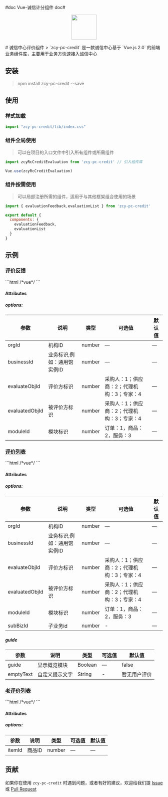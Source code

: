 #doc Vue-诚信计分组件 doc#
<!--
 * @Description: 诚信中心计分组件
 * @Author: 赤墨
 * @Date: 2019-08-12 16:14:45
 * @LastEditTime: 2019-08-12 20:39:28
 * @LastEditors: Please set LastEditors
 -->

<p align="center">
  <a href="javascript:void(0)">
    <img width="80" src="https://sitecdn.zcycdn.com/zcy-intergrity/credit.png">
  </a>
</p>
# 诚信中心评价组件
> `zcy-pc-credit` 是一款诚信中心基于 `Vue.js 2.0` 的前端业务组件库，主要用于业务方快速接入诚信中心

## 安装

> npm install zcy-pc-credit --save


## 使用

### 样式加载

```js
import "zcy-pc-credit/lib/index.css"
```

### 组件全局使用

> 可以在项目的入口文件中引入所有组件或所需组件

```js
import zcyRcCreditEvaluation from 'zcy-pc-credit' // 引入组件库

Vue.use(zcyRcCreditEvaluation)
```

### 组件按需使用

> 可以局部注册所需的组件，适用于与其他框架组合使用的场景

```js
import { evaluationFeedback,evaluationList } from 'zcy-pc-credit'

export default {
  components: {
    evaluationFeedback,
    evaluationList
  }
}
```

## 示例

### [评价反馈](https://git.cai-inc.com/f2e-cube/local/vue/pc-credit/blob/master/examples/docs/evaluation-feedback.md)
<template>
  <div class="container">
    <evaluation-feedback v-if="isDev"></evaluation-feedback>
     <img height="350" v-else src='https://sitecdn.zcycdn.com/zcy-intergrity/docs/feedback.jpg' alt="用户列表"/>
  </div>
</template>
<script>
import evaluationFeedback from "./examples/components/evaluation-feedback";
export default {
  data() {
    return {
      isDev:process.env.NODE_ENV==='development'
    };
  },
  components: {
    evaluationFeedback,
  },
  methods: {},
  mounted() {}
};
</script>
<style lang="less" scoped></style>
```html
/*vue*/
 <template>
   <div class="evaluation-list-demo">
     <evaluation-list :options="options" :guide="guide"></evaluation-list>
   </div>
</template>
<script>
   export default {
     data(){
        return {
          guide:false,
          options:{
            orgId: '1000100023643',
            businessId: 999,
            evaluateObjId: 1,
            evaluatedObjId: 2,
            moduleId: 1
          }
        }
     }
   }
</script>
<style lang="less" scoped></style>
```

#### Attributes
##### options:
| 参数      | 说明                                 | 类型      | 可选值       | 默认值   |
|---------- |------------------------------------ |---------- |------------- |-------- |
|orgId      |	机构ID |	number   |	—           |	—       |
|businessId |	业务标识,例如：通用馆实例ID                         |	number    |	—             |	—      |
|evaluateObjId   |	评价方标识                         |	number   |采购人：1；供应商：2；代理机构：3；专家：4    |  —  |
|evaluatedObjId     |    被评价方标识      |	number  |	采购人：1；供应商：2；代理机构：3；专家：4             |	— |
|moduleId	| 模块标识                 |	number   |订单：1，商品：2，服务：3         |	—     |


### [评价列表](https://git.cai-inc.com/f2e-cube/local/vue/pc-credit/blob/master/examples/docs/evaluation-list.md)
<template>
  <div class="container">
     <evaluation-list v-if="isDev"></evaluation-list>
     <img height="350" v-else src='https://sitecdn.zcycdn.com/zcy-intergrity/docs/evaluationList.jpg' alt="用户列表"/>
  </div>
</template>
<script>
import evaluationList from "./examples/components/evaluation-list";
export default {
  data() {
    return {
      isDev:process.env.NODE_ENV==='development'
    };
  },
  components: {
    evaluationList,
  },
  methods: {},
  mounted() {}
};
</script>
<style lang="less" scoped></style>
```html
/*vue*/
 <template>
   <div class="evaluation-list-demo">
     <evaluation-list :options="options" :guide="guide"></evaluation-list>
   </div>
</template>
<script>
   export default {
     data(){
        return {
          guide:false,
          options:{
            orgId: '1000100023643',
            businessId: 999,
            evaluateObjId: 1,
            evaluatedObjId: 2,
            moduleId: 1
          }
        }
     }
   }
</script>
```

#### Attributes
##### options:
| 参数      | 说明                                 | 类型      | 可选值       | 默认值   |
|---------- |------------------------------------ |---------- |------------- |-------- |
|orgId      |	机构ID |	number   |	—           |	—       |
|businessId |	业务标识,例如：通用馆实例ID                         |	number    |	—             |	—      |
|evaluateObjId   |	评价方标识                         |	number   |采购人：1；供应商：2；代理机构：3；专家：4    |  —  |
|evaluatedObjId     |    被评价方标识      |	number  |	采购人：1；供应商：2；代理机构：3；专家：4             |	— |
|moduleId	| 模块标识                 |	number   |订单：1，商品：2，服务：3         |	—     |
|subBizId	| 子业务id                 |	number   |-         |	—     |

##### guide
| 参数      | 说明                                 | 类型      | 可选值       | 默认值   |
|---------- |------------------------------------ |---------- |------------- |-------- |
|guide      | 显示概览模块	 |	Boolean   |	—           |	false      |
|emptyText	| 自定义提示文字                 |	String   |-         |	暂无用户评价     |


### [老评价列表](https://git.cai-inc.com/f2e-cube/local/vue/pc-credit/blob/master/examples/docs/evaluation-old-list.md)
<template>
  <div class="container">
     <evaluation-list v-if="isDev"></evaluation-list>
     <img height="350" v-else src='https://sitecdn.zcycdn.com/zcy-intergrity/docs/evaluation-old-list.jpg' alt="用户列表"/>
  </div>
</template>
<script>
import evaluationList from "../components/evaluation-old-list";
export default {
  data() {
    return {
      isDev:process.env.NODE_ENV==='development'
    };
  },
  components: {
    evaluationList,
  },
  methods: {},
  mounted() {}
};
</script>
<style lang="less" scoped></style>
```html
/*vue*/
 <template>
   <div class="evaluation-list-demo">
     <evaluation-list :options="options"></evaluation-list>
   </div>
</template>
<script>
  import {evaluationOldList} from "zcy-pc-credit";
   export default {
     data(){
        return {
          options:{
            itemId:'175304097',//商品ID
          }
        }
     },
     components:{
       evaluationList:evaluationOldList
     }
   }
</script>
```

#### Attributes

##### options:

| 参数      | 说明                                 | 类型      | 可选值       | 默认值   |
|---------- |------------------------------------ |---------- |------------- |-------- |
| itemId      |	商品ID |	number   |	—           |	—       |


## 贡献

如果你在使用 `zcy-pc-credit` 时遇到问题，或者有好的建议，欢迎给我们提 [Issue](https://git.cai-inc.com/f2e-cube/local/vue/pc-credit/issues) 或 [Pull Request](https://git.cai-inc.com/f2e-cube/local/vue/pc-credit)

